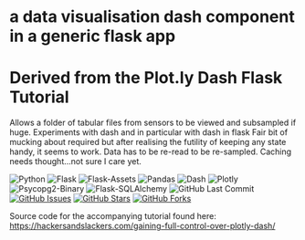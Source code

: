 # a data visualisation dash component in a generic flask app
# Derived from the Plot.ly Dash Flask Tutorial

Allows a folder of tabular files from sensors to be viewed and subsampled if huge.
Experiments with dash and in particular with dash in flask
Fair bit of mucking about required but after realising the futility of keeping 
any state handy, it seems to work. Data has to be re-read to be re-sampled.
Caching needs thought...not sure I care yet.



![Python](https://img.shields.io/badge/Python-3.7.2-blue.svg?logo=python&longCache=true&logoColor=white&colorB=23a8e2&style=flat-square&colorA=36363e)
![Flask](https://img.shields.io/badge/flask-1.0.2-blue.svg?longCache=true&logo=flask&style=flat-square&logoColor=white&colorB=23a8e2&colorA=36363e)
![Flask-Assets](https://img.shields.io/badge/flask--assets-v0.12-blue.svg?longCache=true&logo=flask&style=flat-square&logoColor=white&colorB=23a8e2&colorA=36363e)
![Pandas](https://img.shields.io/badge/pandas-v0.24.2-blue.svg?longCache=true&logo=python&longCache=true&style=flat-square&logoColor=white&colorB=23a8e2&colorA=36363e)
![Dash](https://img.shields.io/badge/dash-v0.40.0-blue.svg?longCache=true&logo=python&longCache=true&style=flat-square&logoColor=white&colorB=23a8e2&colorA=36363e)
![Plotly](https://img.shields.io/badge/plotly-v3.7.1-blue.svg?longCache=true&logo=python&longCache=true&style=flat-square&logoColor=white&colorB=23a8e2&colorA=36363e)
![Psycopg2-Binary](https://img.shields.io/badge/Psycopg2--Binary-v2.7.7-red.svg?longCache=true&style=flat-square&logo=PostgreSQL&logoColor=white&colorA=36363e)
![Flask-SQLAlchemy](https://img.shields.io/badge/Flask--SQLAlchemy-2.3.2-red.svg?longCache=true&style=flat-square&logo=scala&logoColor=white&colorA=36363e)
![GitHub Last Commit](https://img.shields.io/github/last-commit/google/skia.svg?style=flat-square&colorA=36363e)
[![GitHub Issues](https://img.shields.io/github/issues/toddbirchard/plotlydash-flask-tutorial.svg?style=flat-square&colorA=36363e)](https://github.com/toddbirchard/plotlydash-flask-tutorial/issues)
[![GitHub Stars](https://img.shields.io/github/stars/toddbirchard/plotlydash-flask-tutorial.svg?style=flat-square&colorB=e3bb18&colorA=36363e)](https://github.com/toddbirchard/plotlydash-flask-tutorial/stargazers)
[![GitHub Forks](https://img.shields.io/github/forks/toddbirchard/plotlydash-flask-tutorial.svg?style=flat-square&colorA=36363e)](https://github.com/toddbirchard/plotlydash-flask-tutorial/network)


Source code for the accompanying tutorial found here: https://hackersandslackers.com/gaining-full-control-over-plotly-dash/
